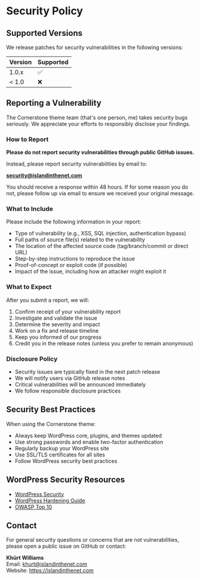 # Security Policy

## Supported Versions

We release patches for security vulnerabilities in the following versions:

| Version | Supported          |
| ------- | ------------------ |
| 1.0.x   | :white_check_mark: |
| < 1.0   | :x:                |

## Reporting a Vulnerability

The Cornerstone theme team (that's one person, me) takes security bugs seriously. We appreciate your efforts to responsibly disclose your findings.

### How to Report

**Please do not report security vulnerabilities through public GitHub issues.**

Instead, please report security vulnerabilities by email to:

**security@islandinthenet.com**

You should receive a response within 48 hours. If for some reason you do not, please follow up via email to ensure we received your original message.

### What to Include

Please include the following information in your report:

- Type of vulnerability (e.g., XSS, SQL injection, authentication bypass)
- Full paths of source file(s) related to the vulnerability
- The location of the affected source code (tag/branch/commit or direct URL)
- Step-by-step instructions to reproduce the issue
- Proof-of-concept or exploit code (if possible)
- Impact of the issue, including how an attacker might exploit it

### What to Expect

After you submit a report, we will:

1. Confirm receipt of your vulnerability report
2. Investigate and validate the issue
3. Determine the severity and impact
4. Work on a fix and release timeline
5. Keep you informed of our progress
6. Credit you in the release notes (unless you prefer to remain anonymous)

### Disclosure Policy

- Security issues are typically fixed in the next patch release
- We will notify users via GitHub release notes
- Critical vulnerabilities will be announced immediately
- We follow responsible disclosure practices

## Security Best Practices

When using the Cornerstone theme:

- Always keep WordPress core, plugins, and themes updated
- Use strong passwords and enable two-factor authentication
- Regularly backup your WordPress site
- Use SSL/TLS certificates for all sites
- Follow WordPress security best practices

## WordPress Security Resources

- [WordPress Security](https://wordpress.org/about/security/)
- [WordPress Hardening Guide](https://wordpress.org/documentation/article/hardening-wordpress/)
- [OWASP Top 10](https://owasp.org/www-project-top-ten/)

## Contact

For general security questions or concerns that are not vulnerabilities, please open a public issue on GitHub or contact:

**Khürt Williams**  
Email: khurt@islandinthenet.com  
Website: https://islandinthenet.com
